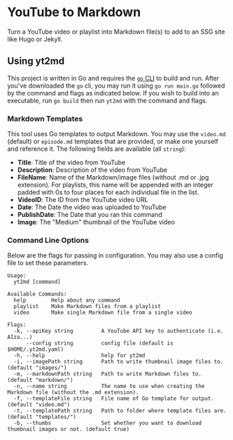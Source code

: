 # YouTube to Markdown

Turn a YouTube video or playlist into Markdown file(s) to add to an SSG site like Hugo or Jekyll.

## Using yt2md

This project is written in Go and requires the [`go` CLI](https://golang.org/doc/install) to build and run. After you've downloaded the `go` cli, you may run it using `go run main.go` followed by the command and flags as indicated below. If you wish to build into an executable, run `go build` then run `yt2md` with the command and flags. 

### Markdown Templates

This tool uses Go templates to output Markdown. You may use the `video.md` (default) or `episode.md` templates that are provided, or make one yourself and reference it. The following fields are available (all `string`):

- **Title**: Title of the video from YouTube
- **Description**: Description of the video from YouTube
- **FileName**: Name of the Markdown/image files (without .md or .jpg extension). For playlists, this name will be appended with an integer padded with 0s to four places for each individual file in the list.
- **VideoID**: The ID from the YouTube video URL
- **Date**: The Date the video was uploaded to YouTube
- **PublishDate**: The Date that you ran this command
- **Image**: The "Medium" thumbnail of the YouTube video

### Command Line Options

Below are the flags for passing in configuration. You may also use a config file to set these parameters.

```
Usage:
  yt2md [command]

Available Commands:
  help        Help about any command
  playlist    Make Markdown files from a playlist
  video       Make single Markdown file from a single video

Flags:
  -k, --apiKey string         A YouTube API key to authenticate (i.e. AIza...)
      --config string         config file (default is $HOME/.yt2md.yaml)
  -h, --help                  help for yt2md
  -i, --imagePath string      Path to write thumbnail image files to. (default "images/")
  -m, --markdownPath string   Path to write Markdown files to. (default "markdown/")
  -n, --name string           The name to use when creating the Markdown file (without the .md extension).
  -f, --templateFile string   File name of Go template for output. (default "video.md")
  -t, --templatePath string   Path to folder where template files are. (default "templates/")
  -b, --thumbs                Set whether you want to download thumbnail images or not. (default true)
```